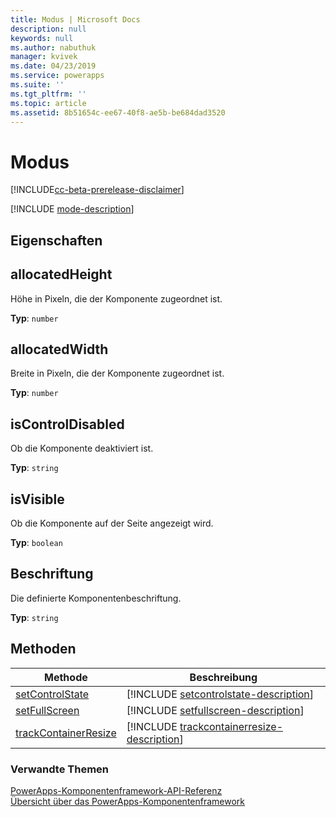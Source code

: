 ```yaml
---
title: Modus | Microsoft Docs
description: null
keywords: null
ms.author: nabuthuk
manager: kvivek
ms.date: 04/23/2019
ms.service: powerapps
ms.suite: ''
ms.tgt_pltfrm: ''
ms.topic: article
ms.assetid: 8b51654c-ee67-40f8-ae5b-be684dad3520
---
```


# <a name="mode"></a>Modus

[!INCLUDE[cc-beta-prerelease-disclaimer](../../../includes/cc-beta-prerelease-disclaimer.md)]

[!INCLUDE [mode-description](includes/mode-description.md)]

## <a name="properties"></a>Eigenschaften

## <a name="allocatedheight"></a>allocatedHeight

Höhe in Pixeln, die der Komponente zugeordnet ist.

**Typ**: `number`

## <a name="allocatedwidth"></a>allocatedWidth

Breite in Pixeln, die der Komponente zugeordnet ist.

**Typ**: `number`

## <a name="iscontroldisabled"></a>isControlDisabled

Ob die Komponente deaktiviert ist.

**Typ**: `string`

## <a name="isvisible"></a>isVisible

Ob die Komponente auf der Seite angezeigt wird.

**Typ**: `boolean`

## <a name="label"></a>Beschriftung

Die definierte Komponentenbeschriftung.

**Typ**: `string`

## <a name="methods"></a>Methoden

|Methode | Beschreibung | 
| ------------- |-------------|
|[setControlState](mode/setcontrolstate.md)|[!INCLUDE [setcontrolstate-description](mode/includes/setcontrolstate-description.md)]|
|[setFullScreen](mode/setfullscreen.md)|[!INCLUDE [setfullscreen-description](mode/includes/setfullscreen-description.md)]|
|[trackContainerResize](mode/trackcontainerresize.md)|[!INCLUDE [trackcontainerresize-description](mode/includes/trackcontainerresize-description.md)]|


### <a name="related-topics"></a>Verwandte Themen

[PowerApps-Komponentenframework-API-Referenz](../reference/index.md)<br/>
[Übersicht über das PowerApps-Komponentenframework](../overview.md)